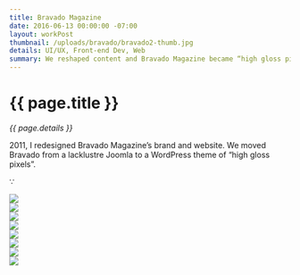 ```yaml
---
title: Bravado Magazine
date: 2016-06-13 00:00:00 -07:00
layout: workPost
thumbnail: /uploads/bravado/bravado2-thumb.jpg
details: UI/UX, Front-end Dev, Web
summary: We reshaped content and Bravado Magazine became “high gloss pixels”.
---
```

<div class="mw-900  bp1-u-textAlign-center  u-mar-auto  u-mar-b05">
    <h1 class="u-noMargin u-mar-b01">{{ page.title }}</h1>
    <p class="as-h5  u-mar-b05"><em>{{ page.details }}</em></p>
    <p class="as-h3">2011, I redesigned Bravado Magazine’s brand and website. We moved Bravado from a lacklustre Joomla to a WordPress theme of “high gloss pixels”.</p>
    <p class="as-h5  u-textAlign-center  u-mar-b05">&#8757;</p>
</div>

<div class="Grid  Grid--withGutters">
    <div class="Grid-cell  u-size1of1  u-textAlign-center">
        <img class="mw-1024  u-rounded-corners  u-shadow" src="/uploads/bravado/bravado1.jpg"/>
    </div>
    <div class="Grid-cell  u-size1of1  u-textAlign-center">
        <img class="mw-1024  u-rounded-corners  u-shadow" src="/uploads/bravado/bravado2.jpg"/>
    </div>
    <div class="Grid-cell  u-size1of1  u-textAlign-center">
        <img class="mw-1024  u-rounded-corners  u-shadow" src="/uploads/bravado/bravado3.jpg"/>
    </div>
    <div class="Grid-cell  u-size1of1  u-textAlign-center">
        <img class="mw-1024  u-rounded-corners  u-shadow" src="/uploads/bravado/brav1-1024x604.jpg"/>
    </div>
    <div class="Grid-cell  u-size1of1  u-textAlign-center">
        <img class="mw-1024  u-rounded-corners  u-shadow" src="/uploads/bravado/brav3-1024x604.jpg"/>
    </div>
    <div class="Grid-cell  u-size1of1  u-textAlign-center">
        <img class="mw-1024  u-rounded-corners  u-shadow" src="/uploads/bravado/brav4-1024x604.jpg"/>
    </div>
    <div class="Grid-cell  u-size1of1  u-textAlign-center">
        <img class="mw-1024  u-rounded-corners  u-shadow" src="/uploads/bravado/bravado-search.jpg"/>
    </div>
    <div class="Grid-cell  u-size1of1  u-textAlign-center">
        <img class="mw-1024  u-rounded-corners  u-shadow" src="/uploads/bravado/bravado-about.jpg"/>
    </div>
</div>